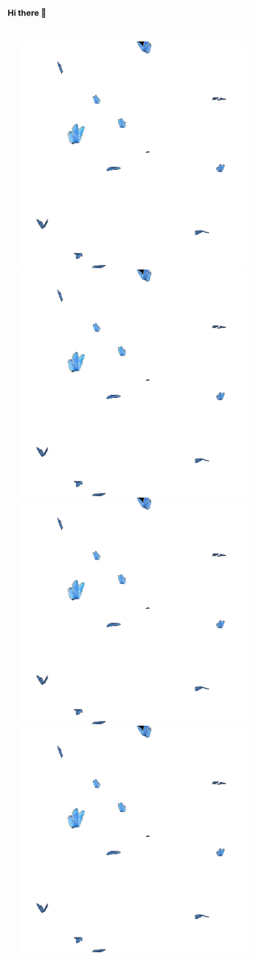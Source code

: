 ### Hi there 👋
![]()
<p align="center"> 
 
  <img src="https://github.com/SumaiyaTarannumNoor/SumaiyaTarannumNoor/blob/main/butterflies.gif" alt="animated"/>
  <img src="https://github.com/SumaiyaTarannumNoor/SumaiyaTarannumNoor/blob/main/butterflies.gif" alt="animated"/>
  <img src="https://github.com/SumaiyaTarannumNoor/SumaiyaTarannumNoor/blob/main/butterflies.gif" alt="animated"/>
  <img src="https://github.com/SumaiyaTarannumNoor/SumaiyaTarannumNoor/blob/main/butterflies.gif" alt="animated"/>
</p>

<!--
**SumaiyaTarannumNoor/SumaiyaTarannumNoor** is a ✨ _special_ ✨ repository because its `README.md` (this file) appears on your GitHub profile.

Here are some ideas to get you started:

- 🔭 I’m currently working on ...
- 🌱 I’m currently learning ...
- 👯 I’m looking to collaborate on ...
- 🤔 I’m looking for help with ...
- 💬 Ask me about ...
- 📫 How to reach me: ...
- 😄 Pronouns: ...
- ⚡ Fun fact: ...
-->
